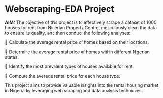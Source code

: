 # Webscraping-EDA Project

**AIM:** The objective of this project is to effectively scrape a dataset of 1000 houses for rent from Nigerian Property Centre, meticulously clean the data to ensure its quality, and then conduct the following analyses:

🏡 Calculate the average rental price of homes based on their locations.

🏡 Determine the average rental price of homes within different Nigerian states.

🏡 Identify the most prevalent types of houses available for rent.

🏡 Compute the average rental price for each house type.

This project aims to provide valuable insights into the rental housing market in Nigeria by leveraging web scraping and data analysis techniques.
